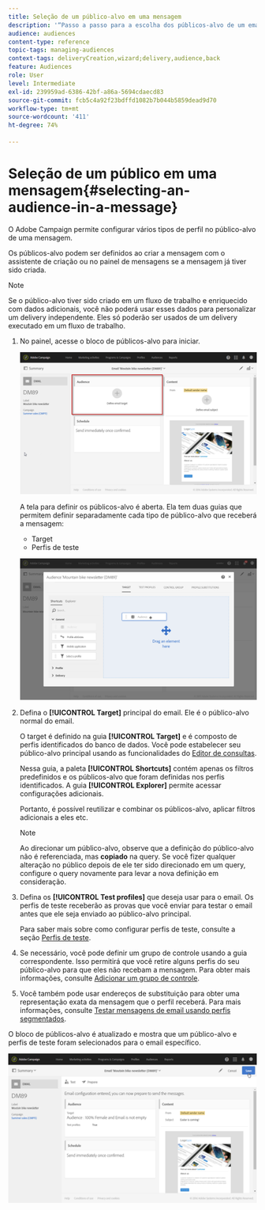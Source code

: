 ```yaml
---
title: Seleção de um público-alvo em uma mensagem
description: '“Passo a passo para a escolha dos públicos-alvo de um email: população principal de direcionamento e perfis de teste.”'
audience: audiences
content-type: reference
topic-tags: managing-audiences
context-tags: deliveryCreation,wizard;delivery,audience,back
feature: Audiences
role: User
level: Intermediate
exl-id: 239959ad-6386-42bf-a86a-5694cdaecd83
source-git-commit: fcb5c4a92f23bdffd1082b7b044b5859dead9d70
workflow-type: tm+mt
source-wordcount: '411'
ht-degree: 74%

---
```


# Seleção de um público em uma mensagem{#selecting-an-audience-in-a-message}

O Adobe Campaign permite configurar vários tipos de perfil no público-alvo de uma mensagem.

Os públicos-alvo podem ser definidos ao criar a mensagem com o assistente de criação ou no painel de mensagens se a mensagem já tiver sido criada.

>[!NOTE]
>
>Se o público-alvo tiver sido criado em um fluxo de trabalho e enriquecido com dados adicionais, você não poderá usar esses dados para personalizar um delivery independente. Eles só poderão ser usados de um delivery executado em um fluxo de trabalho.

1. No painel, acesse o bloco de públicos-alvo para iniciar.

   ![](assets/delivery_audience_definition_1.png)

   A tela para definir os públicos-alvo é aberta. Ela tem duas guias que permitem definir separadamente cada tipo de público-alvo que receberá a mensagem:

   * Target
   * Perfis de teste

   ![](assets/delivery_audience_definition_2.png)

1. Defina o **[!UICONTROL Target]** principal do email. Ele é o público-alvo normal do email.

   O target é definido na guia **[!UICONTROL Target]** e é composto de perfis identificados do banco de dados. Você pode estabelecer seu público-alvo principal usando as funcionalidades do [Editor de consultas](../../automating/using/editing-queries.md#creating-queries).

   Nessa guia, a paleta **[!UICONTROL Shortcuts]** contém apenas os filtros predefinidos e os públicos-alvo que foram definidas nos perfis identificados. A guia **[!UICONTROL Explorer]** permite acessar configurações adicionais.

   Portanto, é possível reutilizar e combinar os públicos-alvo, aplicar filtros adicionais a eles etc.

   >[!NOTE]
   >
   >Ao direcionar um público-alvo, observe que a definição do público-alvo não é referenciada, mas **copiado** na query. Se você fizer qualquer alteração no público depois de ele ter sido direcionado em um query, configure o query novamente para levar a nova definição em consideração.

1. Defina os **[!UICONTROL Test profiles]** que deseja usar para o email. Os perfis de teste receberão as provas que você enviar para testar o email antes que ele seja enviado ao público-alvo principal.

   Para saber mais sobre como configurar perfis de teste, consulte a seção [Perfis de teste](../../audiences/using/managing-test-profiles.md).

1. Se necessário, você pode definir um grupo de controle usando a guia correspondente. Isso permitirá que você retire alguns perfis do seu público-alvo para que eles não recebam a mensagem. Para obter mais informações, consulte [Adicionar um grupo de controle](../../sending/using/control-group.md).

1. Você também pode usar endereços de substituição para obter uma representação exata da mensagem que o perfil receberá.  Para mais informações, consulte [Testar mensagens de email usando perfis segmentados](../../sending/using/testing-messages-using-target.md).

O bloco de públicos-alvo é atualizado e mostra que um público-alvo e perfis de teste foram selecionados para o email específico.

![](assets/delivery_audience_definition_3.png)
